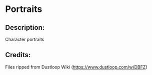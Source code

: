 # Portraits

## Description: 

Character portraits

## Credits: 

Files ripped from Dustloop Wiki (https://www.dustloop.com/w/DBFZ)

